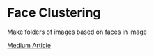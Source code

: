 # Face Clustering
Make folders of images based on faces in image

[Medium Article](https://medium.com/data-folks-indonesia/how-to-make-face-clustering-using-python-aea8ff85f760)
